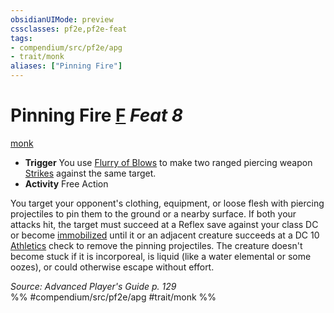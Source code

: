 ```yaml
---
obsidianUIMode: preview
cssclasses: pf2e,pf2e-feat
tags:
- compendium/src/pf2e/apg
- trait/monk
aliases: ["Pinning Fire"]
---
```

# Pinning Fire  [F](rules/core-rulebook/chapter-9-playing-the-game.md#Actions "Free Action") *Feat 8*  
[monk](rules/traits/monk.md "Monk Class Trait")  

- **Trigger** You use [Flurry of Blows](rules/actions/flurry-of-blows.md) to make two ranged piercing weapon [Strikes](rules/actions/strike.md) against the same target.
- **Activity** Free Action

You target your opponent's clothing, equipment, or loose flesh with piercing projectiles to pin them to the ground or a nearby surface. If both your attacks hit, the target must succeed at a Reflex save against your class DC or become [immobilized](rules/conditions.md#Immobilized) until it or an adjacent creature succeeds at a DC 10 [Athletics](compendium/skills.md#Athletics) check to remove the pinning projectiles. The creature doesn't become stuck if it is incorporeal, is liquid (like a water elemental or some oozes), or could otherwise escape without effort.

*Source: Advanced Player's Guide p. 129*  
%% #compendium/src/pf2e/apg #trait/monk %%